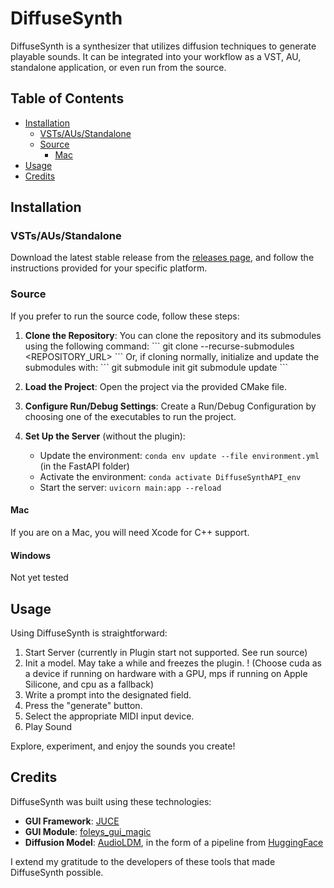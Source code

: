 # DiffuseSynth

DiffuseSynth is a synthesizer that utilizes diffusion techniques to generate playable sounds. It can be integrated into your workflow as a VST, AU, standalone application, or even run from the source.

## Table of Contents
- [Installation](#installation)
  - [VSTs/AUs/Standalone](#vsts/auss/standalone)
  - [Source](#source)
    - [Mac](#mac)
- [Usage](#usage)
- [Credits](#credits)

## Installation

### VSTs/AUs/Standalone
Download the latest stable release from the [releases page](), and follow the instructions provided for your specific platform.

### Source
If you prefer to run the source code, follow these steps:

1. **Clone the Repository**: You can clone the repository and its submodules using the following command:
   \```
   git clone --recurse-submodules <REPOSITORY_URL>
   \```
   Or, if cloning normally, initialize and update the submodules with:
   \```
   git submodule init
   git submodule update
   \```

2. **Load the Project**: Open the project via the provided CMake file.

3. **Configure Run/Debug Settings**: Create a Run/Debug Configuration by choosing one of the executables to run the project.

4. **Set Up the Server** (without the plugin):
   - Update the environment: `conda env update --file environment.yml` (in the FastAPI folder)
   - Activate the environment: `conda activate DiffuseSynthAPI_env`
   - Start the server: `uvicorn main:app --reload`

#### Mac
If you are on a Mac, you will need Xcode for C++ support.

#### Windows
Not yet tested

## Usage

Using DiffuseSynth is straightforward:
1. Start Server (currently in Plugin start not supported. See run source)
2. Init a model. May take a while and freezes the plugin. ! (Choose cuda as a device if running on hardware with a GPU, mps if running on Apple Silicone, and cpu as a fallback)
3. Write a prompt into the designated field.
4. Press the "generate" button.
6. Select the appropriate MIDI input device.
7. Play Sound

Explore, experiment, and enjoy the sounds you create!

## Credits

DiffuseSynth was built using these technologies:
- **GUI Framework**: [JUCE](https://github.com/juce-framework/JUCE)
- **GUI Module**: [foleys_gui_magic](https://github.com/ffAudio/foleys_gui_magic/)
- **Diffusion Model**: [AudioLDM](https://github.com/haoheliu/AudioLDM), in the form of a pipeline from [HuggingFace](https://huggingface.co/docs/diffusers/v0.17.1/en/api/pipelines/audioldm)

I extend my gratitude to the developers of these tools that made DiffuseSynth possible.

